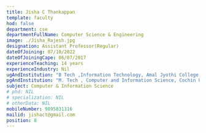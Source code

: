 ```yaml
---
title: Jisha C Thankappan
template: faculty
hod: false
department: cse
departmentFullName: Computer Science & Engineering
image: ./Jisha_Rajesh.jpg
designation: Assistant Professor(Regular)
dateOfJoining: 07/10/2022
dateOfJoiningCape: 06/07/2017
experienceTeaching: 14 years
experienceIndustry: Nil
ugAndInstitution: "B Tech ,Information Technology, Amal Jyothi College of Engineering, M. G University"
pgAndInstitution: "M. Tech , Computer and Information Science, Cochin University of Science and Technology"
subject: Computer & Information Science
# phd: NIL
# specialization: NIL
# otherData: NIL
mobileNumber: 9895831316
mailid: jishact@gmail.com
position: 8
---
```

